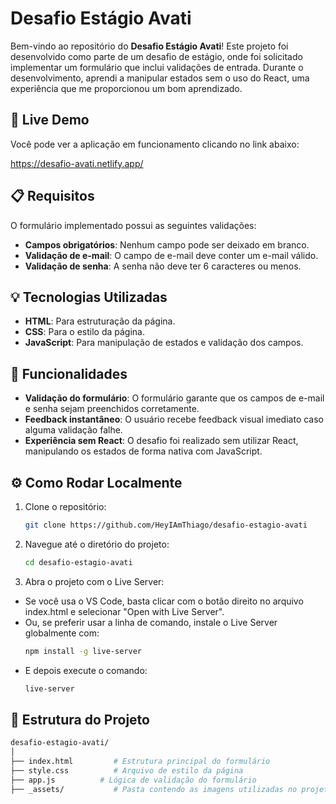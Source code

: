 # Desafio Estágio Avati

Bem-vindo ao repositório do **Desafio Estágio Avati**! Este projeto foi desenvolvido como parte de um desafio de estágio, onde foi solicitado implementar um formulário que inclui validações de entrada. Durante o desenvolvimento, aprendi a manipular estados sem o uso do React, uma experiência que me proporcionou um bom aprendizado.

## 🚀 Live Demo

Você pode ver a aplicação em funcionamento clicando no link abaixo:

https://desafio-avati.netlify.app/

## 📋 Requisitos

O formulário implementado possui as seguintes validações:

- **Campos obrigatórios**: Nenhum campo pode ser deixado em branco.
- **Validação de e-mail**: O campo de e-mail deve conter um e-mail válido.
- **Validação de senha**: A senha não deve ter 6 caracteres ou menos.

## 💡 Tecnologias Utilizadas

- **HTML**: Para estruturação da página.
- **CSS**: Para o estilo da página.
- **JavaScript**: Para manipulação de estados e validação dos campos.

## 🎯 Funcionalidades

- **Validação do formulário**: O formulário garante que os campos de e-mail e senha sejam preenchidos corretamente.
- **Feedback instantâneo**: O usuário recebe feedback visual imediato caso alguma validação falhe.
- **Experiência sem React**: O desafio foi realizado sem utilizar React, manipulando os estados de forma nativa com JavaScript.

## ⚙️ Como Rodar Localmente

1. Clone o repositório:
   ```bash
   git clone https://github.com/HeyIAmThiago/desafio-estagio-avati
2. Navegue até o diretório do projeto:
   ```bash
   cd desafio-estagio-avati
3. Abra o projeto com o Live Server:
- Se você usa o VS Code, basta clicar com o botão direito no arquivo index.html e selecionar "Open with Live Server".
- Ou, se preferir usar a linha de comando, instale o Live Server globalmente com:
     ```bash
   npm install -g live-server
- E depois execute o comando:
  ```bash
  live-server

## 📂 Estrutura do Projeto
```bash
desafio-estagio-avati/
│
├── index.html         # Estrutura principal do formulário
├── style.css          # Arquivo de estilo da página
├── app.js          # Lógica de validação do formulário
├── _assets/           # Pasta contendo as imagens utilizadas no projeto

